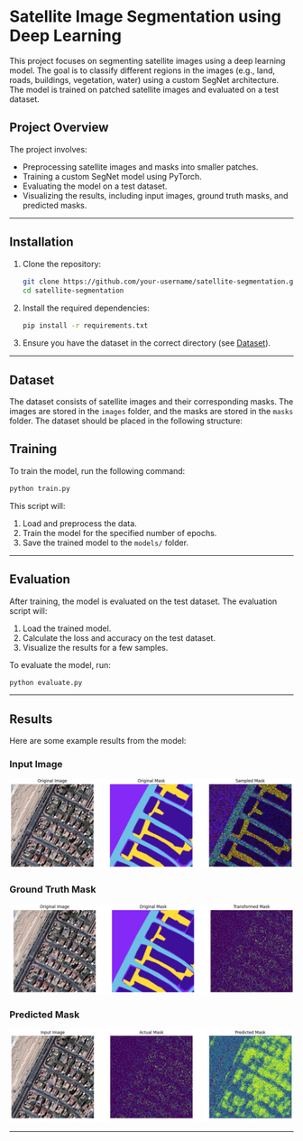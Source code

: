 # Satellite Image Segmentation using Deep Learning

This project focuses on segmenting satellite images using a deep learning model. The goal is to classify different regions in the images (e.g., land, roads, buildings, vegetation, water) using a custom SegNet architecture. The model is trained on patched satellite images and evaluated on a test dataset.


## Project Overview

The project involves:
- Preprocessing satellite images and masks into smaller patches.
- Training a custom SegNet model using PyTorch.
- Evaluating the model on a test dataset.
- Visualizing the results, including input images, ground truth masks, and predicted masks.

---

## Installation

1. Clone the repository:
   ```bash
   git clone https://github.com/your-username/satellite-segmentation.git
   cd satellite-segmentation

2. Install the required dependencies:
   ```bash
   pip install -r requirements.txt
   ```

3. Ensure you have the dataset in the correct directory (see [Dataset](#dataset)).

---

 ## Dataset

The dataset consists of satellite images and their corresponding masks. The images are stored in the `images` folder, and the masks are stored in the `masks` folder. The dataset should be placed in the following structure:

## Training

To train the model, run the following command:
```bash
python train.py
```

This script will:
1. Load and preprocess the data.
2. Train the model for the specified number of epochs.
3. Save the trained model to the `models/` folder.

---

## Evaluation

After training, the model is evaluated on the test dataset. The evaluation script will:
1. Load the trained model.
2. Calculate the loss and accuracy on the test dataset.
3. Visualize the results for a few samples.

To evaluate the model, run:
```bash
python evaluate.py
```

---

## Results

Here are some example results from the model:

### Input Image
![Input Image](./results/sampledmask.png)

### Ground Truth Mask
![Transformed Images](./results/transformed.png)

### Predicted Mask
![Predicted Mask](./results/prediction.png)

---




